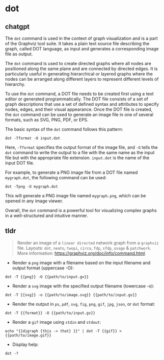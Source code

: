 # dot 
## chatgpt 
The `dot` command is used in the context of graph visualization and is a part of the Graphviz tool suite. It takes a plain text source file describing the graph, called DOT language, as input and generates a corresponding image file as output.

The `dot` command is used to create directed graphs where all nodes are positioned along the same plane and are connected by directed edges. It is particularly useful in generating hierarchical or layered graphs where the nodes can be arranged along different layers to represent different levels of hierarchy.

To use the `dot` command, a DOT file needs to be created first using a text editor or generated programmatically. The DOT file consists of a set of graph descriptions that use a set of defined syntax and attributes to specify nodes, edges, and their visual appearance. Once the DOT file is created, the `dot` command can be used to generate an image file in one of several formats, such as SVG, PNG, PDF, or EPS.

The basic syntax of the `dot` command follows this pattern: 

```
dot -Tformat -O input.dot
```

Here, `-Tformat` specifies the output format of the image file, and `-O` tells the `dot` command to write the output to a file with the same name as the input file but with the appropriate file extension. `input.dot` is the name of the input DOT file.

For example, to generate a PNG image file from a DOT file named `mygraph.dot`, the following command can be used:

```
dot -Tpng -O mygraph.dot
```

This will generate a PNG image file named `mygraph.png`, which can be opened in any image viewer.

Overall, the `dot` command is a powerful tool for visualizing complex graphs in a well-structured and intuitive manner. 

## tldr 
 
> Render an image of a `linear directed` network graph from a `graphviz` file.
> Layouts: `dot`, `neato`, `twopi`, `circo`, `fdp`, `sfdp`, `osage` & `patchwork`.
> More information: <https://graphviz.org/doc/info/command.html>.

- Render a `png` image with a filename based on the input filename and output format (uppercase -O):

`dot -T {{png}} -O {{path/to/input.gv}}`

- Render a `svg` image with the specified output filename (lowercase -o):

`dot -T {{svg}} -o {{path/to/image.svg}} {{path/to/input.gv}}`

- Render the output in `ps`, `pdf`, `svg`, `fig`, `png`, `gif`, `jpg`, `json`, or `dot` format:

`dot -T {{format}} -O {{path/to/input.gv}}`

- Render a `gif` image using `stdin` and `stdout`:

`echo "{{digraph {this -> that} }}" | dot -T {{gif}} > {{path/to/image.gif}}`

- Display help:

`dot -?`
